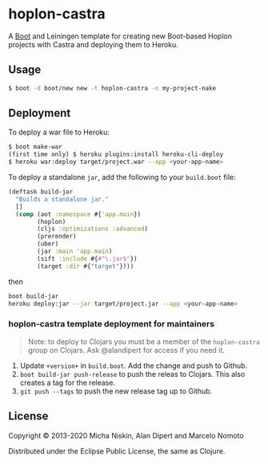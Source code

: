 # hoplon-castra

A [Boot](http://boot-clj.com) and Leiningen template for creating new Boot-based
Hoplon projects with Castra and deploying them to Heroku.

## Usage

```bash
$ boot -d boot/new new -t hoplon-castra -n my-project-nake
```

## Deployment

To deploy a war file to Heroku:

```bash
$ boot make-war
(first time only) $ heroku plugins:install heroku-cli-deploy
$ heroku war:deploy target/project.war --app <your-app-name>
```

To deploy a standalone `jar`, add the following to your `build.boot` file:

```clojure
(deftask build-jar
  "Builds a standalone jar."
  []
  (comp (aot :namespace #{'app.main})
        (hoplon)
        (cljs :optimizations :advanced)
        (prerender)
        (uber)
        (jar :main 'app.main)
        (sift :include #{#"\.jar$"})
        (target :dir #{"target"})))
```

then

```bash
boot build-jar
heroku deploy:jar --jar target/project.jar --app <your-app-name>
```

### hoplon-castra template deployment for maintainers

> Note: to deploy to Clojars you must be a member of the `hoplon-castra` group on Clojars.  Ask @alandipert for access if you need it.

1. Update `+version+` in `build.boot`.  Add the change and push to Github.
1. `boot build-jar push-release` to push the releas to Clojars.  This also creates a tag for the release.
1. `git push --tags` to push the new release tag up to Github.

## License

Copyright © 2013-2020 Micha Niskin, Alan Dipert and Marcelo Nomoto

Distributed under the Eclipse Public License, the same as Clojure.

